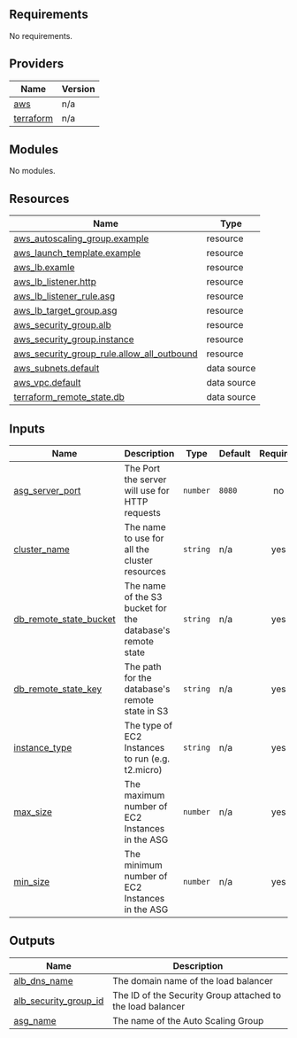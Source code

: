<!-- BEGIN_TF_DOCS -->
## Requirements

No requirements.

## Providers

| Name | Version |
|------|---------|
| <a name="provider_aws"></a> [aws](#provider\_aws) | n/a |
| <a name="provider_terraform"></a> [terraform](#provider\_terraform) | n/a |

## Modules

No modules.

## Resources

| Name | Type |
|------|------|
| [aws_autoscaling_group.example](https://registry.terraform.io/providers/hashicorp/aws/latest/docs/resources/autoscaling_group) | resource |
| [aws_launch_template.example](https://registry.terraform.io/providers/hashicorp/aws/latest/docs/resources/launch_template) | resource |
| [aws_lb.examle](https://registry.terraform.io/providers/hashicorp/aws/latest/docs/resources/lb) | resource |
| [aws_lb_listener.http](https://registry.terraform.io/providers/hashicorp/aws/latest/docs/resources/lb_listener) | resource |
| [aws_lb_listener_rule.asg](https://registry.terraform.io/providers/hashicorp/aws/latest/docs/resources/lb_listener_rule) | resource |
| [aws_lb_target_group.asg](https://registry.terraform.io/providers/hashicorp/aws/latest/docs/resources/lb_target_group) | resource |
| [aws_security_group.alb](https://registry.terraform.io/providers/hashicorp/aws/latest/docs/resources/security_group) | resource |
| [aws_security_group.instance](https://registry.terraform.io/providers/hashicorp/aws/latest/docs/resources/security_group) | resource |
| [aws_security_group_rule.allow_all_outbound](https://registry.terraform.io/providers/hashicorp/aws/latest/docs/resources/security_group_rule) | resource |
| [aws_subnets.default](https://registry.terraform.io/providers/hashicorp/aws/latest/docs/data-sources/subnets) | data source |
| [aws_vpc.default](https://registry.terraform.io/providers/hashicorp/aws/latest/docs/data-sources/vpc) | data source |
| [terraform_remote_state.db](https://registry.terraform.io/providers/hashicorp/terraform/latest/docs/data-sources/remote_state) | data source |

## Inputs

| Name | Description | Type | Default | Required |
|------|-------------|------|---------|:--------:|
| <a name="input_asg_server_port"></a> [asg\_server\_port](#input\_asg\_server\_port) | The Port the server will use for HTTP requests | `number` | `8080` | no |
| <a name="input_cluster_name"></a> [cluster\_name](#input\_cluster\_name) | The name to use for all the cluster resources | `string` | n/a | yes |
| <a name="input_db_remote_state_bucket"></a> [db\_remote\_state\_bucket](#input\_db\_remote\_state\_bucket) | The name of the S3 bucket for the database's remote state | `string` | n/a | yes |
| <a name="input_db_remote_state_key"></a> [db\_remote\_state\_key](#input\_db\_remote\_state\_key) | The path for the database's remote state in S3 | `string` | n/a | yes |
| <a name="input_instance_type"></a> [instance\_type](#input\_instance\_type) | The type of EC2 Instances to run (e.g. t2.micro) | `string` | n/a | yes |
| <a name="input_max_size"></a> [max\_size](#input\_max\_size) | The maximum number of EC2 Instances in the ASG | `number` | n/a | yes |
| <a name="input_min_size"></a> [min\_size](#input\_min\_size) | The minimum number of EC2 Instances in the ASG | `number` | n/a | yes |

## Outputs

| Name | Description |
|------|-------------|
| <a name="output_alb_dns_name"></a> [alb\_dns\_name](#output\_alb\_dns\_name) | The domain name of the load balancer |
| <a name="output_alb_security_group_id"></a> [alb\_security\_group\_id](#output\_alb\_security\_group\_id) | The ID of the Security Group attached to the load balancer |
| <a name="output_asg_name"></a> [asg\_name](#output\_asg\_name) | The name of the Auto Scaling Group |
<!-- END_TF_DOCS -->